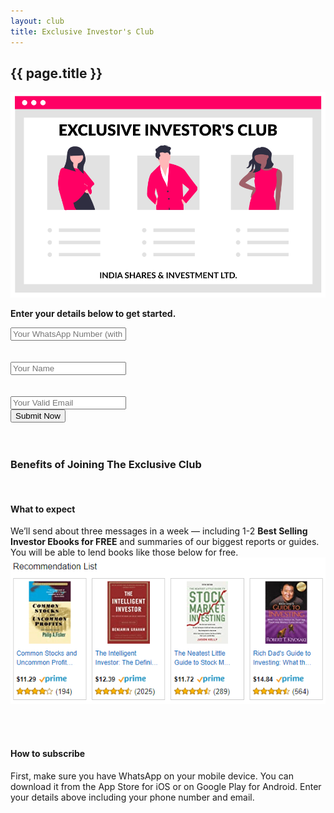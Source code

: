 ```yaml
---
layout: club
title: Exclusive Investor's Club
---
```

<section>
    <div class="section-title">
        <h1><span>{{ page.title }}</span></h1>
    </div>
<img class="featured-image img-fluid" src="/assets/images/exclusive-investors-club-indiasharesinvestment.png" alt="Beginner's Guide to Indian Stock Market Trading">

<strong>Enter your details below to get started.</strong>

<form action="https://send.pageclip.co/pJDKofkNAyqkwTtBwlIXknP01775P9yT" class="pageclip-form" method="post">
 
 <div class="form-group row">
     <div class="col-md-6">
  <input class="form-control" type="text" name="whatsapp" placeholder="Your WhatsApp Number (with Country Code)" required />
</div>
    <br><br>
    
 <div class="col-md-6">
 <input class="form-control" type="text" name="name" placeholder="Your Name" required />
 </div>
<br><br>
 <div class="col-md-6">
  <input class="form-control" type="email" name="email" placeholder="Your Valid Email" required />
</div>

</div>

  <button type="submit" class="btn btn-success pageclip-form__submit">
    <span>Submit Now</span>
  </button>
</form>

<br>
<br>
<h3>Benefits of Joining The Exclusive Club</h3>
<br>
<h4> What to expect</h4>
We’ll send about three messages in a week — including 1-2 <strong>Best Selling Investor Ebooks for FREE</strong> and summaries of our biggest reports or guides. You will be able to lend books like those below for free. 
<br>
<img src="/assets/images/recommended-books-indiasharesinvestment.png" />

<br><br>
 <h4> How to subscribe</h4> 
First, make sure you have WhatsApp on your mobile device. You can download it from the App Store for iOS or on Google Play for Android. Enter your details above including your phone number and email. 

 
</section>
